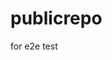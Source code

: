 # publicrepo
for e2e test




















































































































































































































































































































































































































































































































































































































































































































































































































































































































































































































































































































































































































































































































































































































































































































































































































































































































































































































































































































































































































































